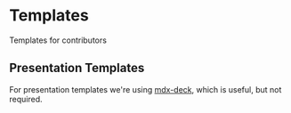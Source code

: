# Templates
Templates for contributors

## Presentation Templates
For presentation templates we're using [mdx-deck](https://www.npmjs.com/package/mdx-deck), which is useful, but not required.
